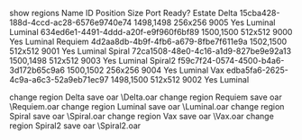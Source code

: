 show regions
Name                  ID                                    Position     Size       Port   Ready?  Estate
Delta                 15cba428-188d-4ccd-ac28-6576e9740e74  1498,1498    256x256    9005   Yes     Luminal
Luminal               634ed6e1-4491-4ddd-a20f-e9f960f6bf89  1500,1500    512x512    9000   Yes     Luminal
Requiem               4d2aa8db-4b9f-4fb6-a679-8fbe7f611e9a  1502,1500    512x512    9001   Yes     Luminal
Spiral                72ca1508-48e0-4c16-a1d9-827be9e92a13  1500,1498    512x512    9003   Yes     Luminal
Spiral2               f59c7f24-0574-4500-b4a6-3d172b65c9a6  1500,1502    256x256    9004   Yes     Luminal
Vax                   edba5fa6-2625-4c9a-a6c3-52a9eb71ec97  1498,1500    512x512    9002   Yes     Luminal


change region Delta
save oar \Delta.oar
change region Requiem
save oar \Requiem.oar
change region Luminal
save oar \Luminal.oar
change region Spiral
save oar \Spiral.oar
change region Vax
save oar \Vax.oar
change region Spiral2
save oar \Spiral2.oar
